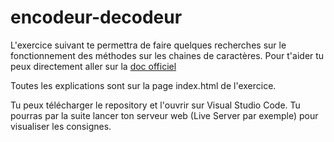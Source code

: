 # encodeur-decodeur

L'exercice suivant te permettra de faire quelques recherches sur le fonctionnement des méthodes sur les chaines de caractères. Pour t'aider tu peux directement aller sur la [doc officiel](https://developer.mozilla.org/fr/docs/Web/JavaScript/Reference/Global_Objects/String) 

Toutes les explications sont sur la page index.html de l'exercice.

Tu peux télécharger le repository et l'ouvrir sur Visual Studio Code. Tu pourras par la suite lancer ton serveur web (Live Server par exemple) pour visualiser les consignes.
